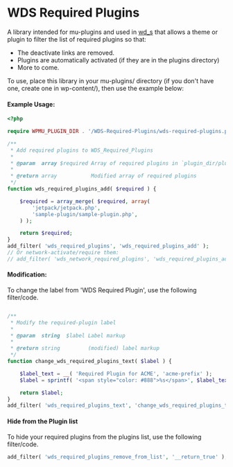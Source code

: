 WDS Required Plugins
=========

A library intended for mu-plugins and used in [wd_s](https://github.com/WebDevStudios/wd_s) that allows a theme or plugin to filter the list of required plugins so that:
* The deactivate links are removed.
* Plugins are automatically activated (if they are in the plugins directory)
* More to come.

To use, place this library in your mu-plugins/ directory (if you don't have one, create one in wp-content/), then use the example below:

#### Example Usage:
```php
<?php

require WPMU_PLUGIN_DIR . '/WDS-Required-Plugins/wds-required-plugins.php';

/**
 * Add required plugins to WDS_Required_Plugins
 *
 * @param  array $required Array of required plugins in `plugin_dir/plugin_file.php` form
 *
 * @return array           Modified array of required plugins
 */
function wds_required_plugins_add( $required ) {

	$required = array_merge( $required, array(
		'jetpack/jetpack.php',
		'sample-plugin/sample-plugin.php',
	) );

	return $required;
}
add_filter( 'wds_required_plugins', 'wds_required_plugins_add' );
// Or network-activate/require them:
// add_filter( 'wds_network_required_plugins', 'wds_required_plugins_add' );
```

#### Modification:
To change the label from 'WDS Required Plugin', use the following filter/code.

```php

/**
 * Modify the required-plugin label
 *
 * @param  string  $label Label markup
 *
 * @return string         (modified) label markup
 */
function change_wds_required_plugins_text( $label ) {

	$label_text = __( 'Required Plugin for ACME', 'acme-prefix' );
	$label = sprintf( '<span style="color: #888">%s</span>', $label_text );

	return $label;
}
add_filter( 'wds_required_plugins_text', 'change_wds_required_plugins_text' );
```

#### Hide from the Plugin list
To hide your required plugins from the plugins list, use the following filter/code.

```php
add_filter( 'wds_required_plugins_remove_from_list', '__return_true' );
```
